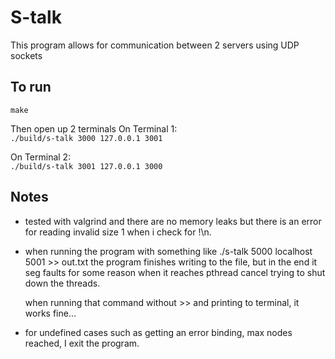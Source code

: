 # S-talk

This program allows for communication between 2 servers using
UDP sockets
## To run
```make```

Then open up 2 terminals
On Terminal 1:\
```./build/s-talk 3000 127.0.0.1 3001```

On Terminal 2:\
```./build/s-talk 3001 127.0.0.1 3000```


## Notes
* tested with valgrind and there are no memory leaks but
    there is an error for reading invalid size 1 when i check for !\n.

* when running the program with something like ./s-talk 5000 localhost 5001 >> out.txt
    the program finishes writing to the file, but in the end it seg faults for some reason
    when it reaches pthread cancel trying to shut down the threads. 
    
    when running that command without >> and printing to terminal, it works fine...

* for undefined cases such as getting an error binding, max nodes reached, I exit the program.

